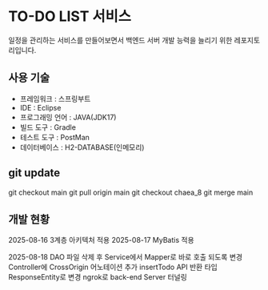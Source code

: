 # TO-DO LIST 서비스
일정을 관리하는 서비스를 만들어보면서 백엔드 서버 개발 능력을 늘리기 위한 레포지토리입니다.
## 사용 기술
- 프레임워크 : 스프링부트
- IDE : Eclipse
- 프로그래밍 언어 : JAVA(JDK17)
- 빌드 도구 : Gradle
- 테스트 도구 : PostMan
- 데이터베이스 : H2-DATABASE(인메모리)

## git update
git checkout main
git pull origin main
git checkout chaea_8
git merge main

## 개발 현황
2025-08-16
3계층 아키텍처 적용
2025-08-17
MyBatis 적용

2025-08-18
DAO 파일 삭제 후 Service에서 Mapper로 바로 호출 되도록 변경
Controller에 CrossOrigin 어노테이션 추가
insertTodo API 반환 타입 ResponseEntity<String>로 변경
ngrok로 back-end Server 터널링
